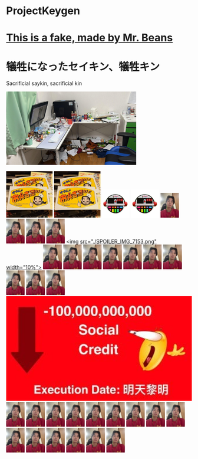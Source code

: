 # ProjectKeygen
# [This is a fake, made by Mr. Beans](https://x.com/KOUHEITV)
# 犠牲になったセイキン、犠牲キン 
Sacrificial saykin, sacrificial kin

[<img src="./IMG_8090.png" width="70%">](https://x.com/Pasteru_Artz)


<img src="./DQb9PoAXUAEatnW.png" width="25%"> <img src="./DQb9PoAXUAEatnW.png" width="25%">
<img src="./emoji.png" width="15%"> <img src="./emoji.png" width="15%"> 
<img src="./SPOILER_IMG_7153.png" width="10%"> <img src="./SPOILER_IMG_7153.png" width="10%"> <img src="./SPOILER_IMG_7153.png" width="10%"> <img src="./SPOILER_IMG_7153.png" width="10%"> <img [src="./SPOILER_IMG_7153.png" width="10%">](https://x.com/Kai_Artz12345)
<img src="./SPOILER_IMG_7153.png" width="10%"> <img src="./SPOILER_IMG_7153.png" width="10%"> <img src="./SPOILER_IMG_7153.png" width="10%"> <img src="./SPOILER_IMG_7153.png" width="10%"> <img src="./SPOILER_IMG_7153.png" width="10%">
<img src="./SPOILER_IMG_7153.png" width="10%"> <img src="./SPOILER_IMG_7153.png" width="10%"> <img src="./SPOILER_IMG_7153.png" width="10%"> <img src="./SPOILER_IMG_7153.png" width="10%"> <img src="./SPOILER_IMG_7153.png" width="10%">
<img src="./image209363819.png" width="100%"> 
<img src="./SPOILER_IMG_7153.png" width="10%"> <img src="./SPOILER_IMG_7153.png" width="10%"> <img src="./SPOILER_IMG_7153.png" width="10%"> <img src="./SPOILER_IMG_7153.png" width="10%"> <img src="./SPOILER_IMG_7153.png" width="10%">
<img src="./SPOILER_IMG_7153.png" width="10%"> <img src="./SPOILER_IMG_7153.png" width="10%"> <img src="./SPOILER_IMG_7153.png" width="10%"> <img src="./SPOILER_IMG_7153.png" width="10%"> <img src="./SPOILER_IMG_7153.png" width="10%">
<img src="./SPOILER_IMG_7153.png" width="10%"> <img src="./SPOILER_IMG_7153.png" width="10%"> <img src="./SPOILER_IMG_7153.png" width="10%"> <img src="./SPOILER_IMG_7153.png" width="10%"> <img src="./SPOILER_IMG_7153.png" width="10%">
